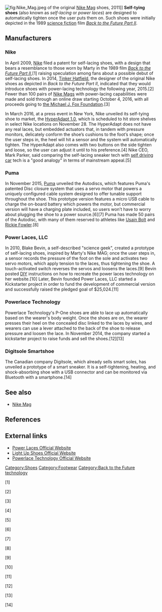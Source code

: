 ![](Nike_Mag.jpeg "fig:Nike_Mag.jpeg") of the original [Nike
Mag](Nike_Mag "wikilink") shoes, 2011\]\] **Self-tying shoes** (also
known as *self-lacing* or *power laces*) are designed to automatically
tighten once the user puts them on. Such shoes were initially depicted
in the 1989 [science fiction](science_fiction "wikilink") film *[Back to
the Future Part II](Back_to_the_Future_Part_II "wikilink")*.

## Manufacturers

### Nike

In April 2009, [Nike](Nike,_Inc. "wikilink") filed a patent for
self-lacing shoes, with a design that bears a resemblance to those worn
by Marty in the 1989 film *[Back to the Future Part
II](Back_to_the_Future_Part_II "wikilink")*,[1] raising speculation
among fans about a possible debut of self-lacing shoes. In 2014, [Tinker
Hatfield](Tinker_Hatfield "wikilink"), the designer of the original Nike
shoes as depicted in *Back to the Future Part II*, indicated that they
would introduce shoes with power-lacing technology the following year,
2015.[2] Fewer than 100 pairs of [Nike Mags](Nike_Mag "wikilink") with
power-lacing capabilities were made and sold through an online draw
starting October 4, 2016, with all proceeds going to [the Michael J. Fox
Foundation](the_Michael_J._Fox_Foundation "wikilink").[3]

In March 2016, at a press event in New York, Nike unveiled its
self-tying shoe to market, the [HyperAdapt
1.0](HyperAdapt_1.0 "wikilink"), which is scheduled to hit store shelves
in select Nike locations on November 28. The HyperAdapt does not have
any real laces, but embedded actuators that, in tandem with pressure
monitors, delicately conform the shoe’s cushions to the foot’s shape;
once the user steps in, the heel will hit a sensor and the system will
automatically tighten. The HyperAdapt also comes with two buttons on the
side tighten and loose, so the user can adjust it until to his
preference.[4] Nike CEO, Mark Parker, said comparing the self-lacing
sneaker tech with [self driving car](self_driving_car "wikilink") tech
is a "good analogy" in terms of mainstream appeal.[5]

### Puma

In November 2015, [Puma](Puma_SE "wikilink") unveiled the Autodiscs,
which features Puma's patented Disc closure system that uses a servo
motor that powers a uniquely configured cable system designed to offer
tunable support throughout the shoe. This prototype version features a
micro USB cable to charge the on-board battery which powers the motor,
but commercial version will have a charging plate included, so users
won’t have to worry about plugging the shoe to a power source.[6][7]
Puma has made 50 pairs of the Autodisc, with many of them reserved to
athletes like [Usain Bolt](Usain_Bolt "wikilink") and [Rickie
Fowler](Rickie_Fowler "wikilink").[8]

### Power Laces, LLC

In 2010, Blake Bevin, a self-described "science geek", created a
prototype of self-lacing shoes, inspired by Marty's Nike MAG; once the
user steps in, a sensor records the pressure of the foot on the sole and
activates two servo motors, which apply tension to the laces, thus
tightening the shoe. A touch-activated switch reverses the servos and
loosens the laces.[9] Bevin posted [DIY](DIY "wikilink") instructions on
how to recreate the power laces technology on her website.[10] Later,
Bevin founded Power Laces, LLC started a Kickstarter project in order to
fund the development of commercial version and successfully raised the
pledged goal of $25,024.[11]

### Powerlace Technology

Powerlace Technology's P-One shoes are able to lace up automatically
based on the wearer's body weight. Once the shoes are on, the wearer
presses their heel on the concealed disc linked to the laces by wires,
and wearers can use a lever attached to the back of the shoe to release
pressure and loosen the lace. In November 2014, the company started a
kickstarter project to raise funds and sell the shoes.[12][13]

### Digitsole Smartshoe

The Canadian company Digitsole, which already sells smart soles, has
unveiled a prototype of a smart sneaker. It is a self-tightening,
heating, and shock-absorbing shoe with a USB connector and can be
monitored via Bluetooth with a smartphone.[14]

## See also

-   [Nike Mag](Nike_Mag "wikilink")

## References

## External links

-   [Power Laces Official Website](http://power-laces.com/)
-   [Light Up Shoes Official Website](https://lightups.io/)
-   [Powerlace Technology Official
    Website](http://www.powerlace.com/en/)

[Category:Shoes](Category:Shoes "wikilink")
[Category:Footwear](Category:Footwear "wikilink") [Category:Back to the
Future technology](Category:Back_to_the_Future_technology "wikilink")

[1]

[2]

[3]

[4]

[5]

[6]

[7]

[8]

[9]

[10]

[11]

[12]

[13]

[14]